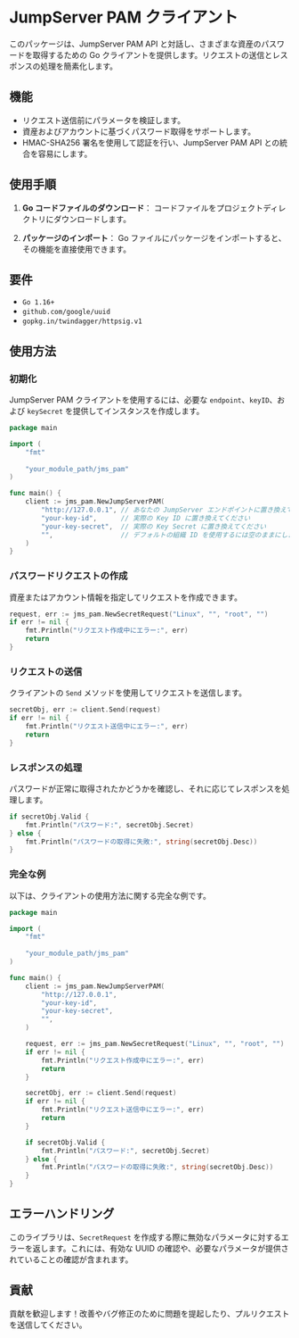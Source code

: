 # JumpServer PAM クライアント

このパッケージは、JumpServer PAM API と対話し、さまざまな資産のパスワードを取得するための Go クライアントを提供します。リクエストの送信とレスポンスの処理を簡素化します。

## 機能

- リクエスト送信前にパラメータを検証します。
- 資産およびアカウントに基づくパスワード取得をサポートします。
- HMAC-SHA256 署名を使用して認証を行い、JumpServer PAM API との統合を容易にします。

## 使用手順

1. **Go コードファイルのダウンロード**：
   コードファイルをプロジェクトディレクトリにダウンロードします。

2. **パッケージのインポート**：
   Go ファイルにパッケージをインポートすると、その機能を直接使用できます。

## 要件

- `Go 1.16+`
- `github.com/google/uuid`
- `gopkg.in/twindagger/httpsig.v1`

## 使用方法

### 初期化

JumpServer PAM クライアントを使用するには、必要な `endpoint`、`keyID`、および `keySecret` を提供してインスタンスを作成します。

```go
package main

import (
	"fmt"
	
	"your_module_path/jms_pam"
)

func main() {
	client := jms_pam.NewJumpServerPAM(
		"http://127.0.0.1", // あなたの JumpServer エンドポイントに置き換えてください
		"your-key-id",      // 実際の Key ID に置き換えてください
		"your-key-secret",  // 実際の Key Secret に置き換えてください
		"",                 // デフォルトの組織 ID を使用するには空のままにします
	)
}
```

### パスワードリクエストの作成

資産またはアカウント情報を指定してリクエストを作成できます。

```go
request, err := jms_pam.NewSecretRequest("Linux", "", "root", "")
if err != nil {
    fmt.Println("リクエスト作成中にエラー:", err)
    return
}
```

### リクエストの送信

クライアントの `Send` メソッドを使用してリクエストを送信します。

```go
secretObj, err := client.Send(request)
if err != nil {
    fmt.Println("リクエスト送信中にエラー:", err)
    return
}
```

### レスポンスの処理

パスワードが正常に取得されたかどうかを確認し、それに応じてレスポンスを処理します。

```go
if secretObj.Valid {
    fmt.Println("パスワード:", secretObj.Secret)
} else {
    fmt.Println("パスワードの取得に失敗:", string(secretObj.Desc))
}
```

### 完全な例

以下は、クライアントの使用方法に関する完全な例です。

```go
package main

import (
	"fmt"
	
	"your_module_path/jms_pam"
)

func main() {
	client := jms_pam.NewJumpServerPAM(
		"http://127.0.0.1",
		"your-key-id",
		"your-key-secret",
		"",
	)

	request, err := jms_pam.NewSecretRequest("Linux", "", "root", "")
	if err != nil {
		fmt.Println("リクエスト作成中にエラー:", err)
		return
	}

	secretObj, err := client.Send(request)
	if err != nil {
		fmt.Println("リクエスト送信中にエラー:", err)
		return
	}

	if secretObj.Valid {
		fmt.Println("パスワード:", secretObj.Secret)
	} else {
		fmt.Println("パスワードの取得に失敗:", string(secretObj.Desc))
	}
}
```

## エラーハンドリング

このライブラリは、`SecretRequest` を作成する際に無効なパラメータに対するエラーを返します。これには、有効な UUID の確認や、必要なパラメータが提供されていることの確認が含まれます。

## 貢献

貢献を歓迎します！改善やバグ修正のために問題を提起したり、プルリクエストを送信してください。
